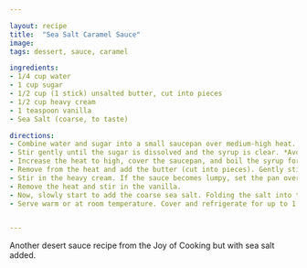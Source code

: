 ```yaml
---

layout: recipe
title:  "Sea Salt Caramel Sauce"
image: 
tags: dessert, sauce, caramel

ingredients:
- 1/4 cup water
- 1 cup sugar
- 1/2 cup (1 stick) unsalted butter, cut into pieces
- 1/2 cup heavy cream
- 1 teaspoon vanilla
- Sea Salt (coarse, to taste)

directions:
- Combine water and sugar into a small saucepan over medium-high heat.
- Stir gently until the sugar is dissolved and the syrup is clear. *Avoid letting the syrup boil until the sugar is completely dissolved*. 
- Increase the heat to high, cover the saucepan, and boil the syrup for 2 minutes. Uncover and continue to boil the syrup until it begins to darekn around the edges. Gently stir until the syrup turns deep amber.
- Remove from the heat and add the butter (cut into pieces). Gently stir until the butter is incorporated.
- Stir in the heavy cream. If the sauce becomes lumpy, set the pan over low heat and stir until smooth.
- Remove the heat and stir in the vanilla.
- Now, slowly start to add the coarse sea salt. Folding the salt into the thickening mixture. Amount of sea salt is completely to taste.
- Serve warm or at room temperature. Cover and refrigerate for up to 1 month. Reheat in a double boiler or in a heavy saucepan over very low heatm adding a bit of water it too thick.


---
```

Another desert sauce recipe from the Joy of Cooking but with sea salt added.